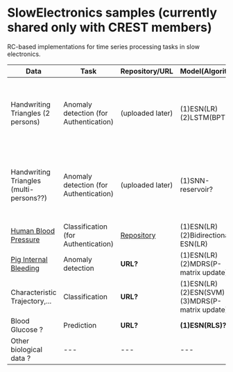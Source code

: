 # SlowElectronics samples (currently shared only with CREST members)

RC-based implementations for time series processing tasks in slow electronics.

| Data | Task | Repository/URL | Model(Algorithm) | Reference | 
| ------------- | ------------- | ------------- | ------------ | ----------- |
| Handwriting Triangles (2 persons)| Anomaly detection (for Authentication) | (uploaded later) | (1)ESN(LR) <br>(2)LSTM(BPTT) | [Inoue et al., IEEE Symposium on VLSI Technology and Circuits, 2023](https://ieeexplore.ieee.org/document/10185412) |
| Handwriting Triangles (multi-persons??)| Anomaly detection (for Authentication) | (uploaded later) | (1)SNN-reservoir?| [Inoue et al., IEEE Symposium on VLSI Technology and Circuits, 2023](https://ieeexplore.ieee.org/document/10185412) |
| [Human Blood Pressure](https://www.nature.com/articles/s41597-022-01202-y) | Classification (for Authentication) | [Repository](https://github.com/Ziqiang-IRCN/ESN-Continuous-blood-pressure-data.git) | (1)ESN(LR) <br>(2)Bidirectional-ESN(LR) | [Li et al., ICANN, 2023](https://link.springer.com/chapter/10.1007/978-3-031-44216-2_2) | 
| [Pig Internal Bleeding](https://wu.renjie.im/research/anomaly-benchmarks-are-flawed/)  | Anomaly detection | **URL?** | (1)ESN(LR) <br>(2)MDRS(P-matrix update) | [Tamura et al., TechRxiv](https://www.techrxiv.org/articles/preprint/Mahalanobis_Distance_of_Reservoir_States_for_Online_Time-Series_Anomaly_Detection/22678774) | 
| Characteristic Trajectory,... | Classification | **URL?** | (1)ESN(LR) <br>(2)ESN(SVM) <br>(3)MDRS(P-matrix update) | **Tamura-san?** | 
| Blood Glucose ? | Prediction | **URL?** | **(1)ESN(RLS)?** | **Yajima-sensei?** |
| Other biological data ? | --- | --- | --- | --- |

